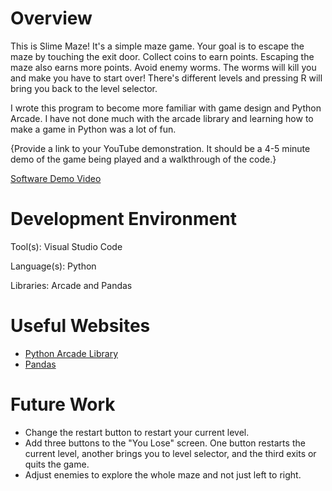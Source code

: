 # Overview
This is Slime Maze! It's a simple maze game. Your goal is to escape the maze by touching the exit door. Collect coins to earn points. Escaping the maze also earns more points. Avoid enemy worms. The worms will kill you and make you have to start over! There's different levels and pressing R will bring you back to the level selector.

I wrote this program to become more familiar with game design and Python Arcade. I have not done much with the arcade library and learning how to make a game in Python was a lot of fun.

{Provide a link to your YouTube demonstration.  It should be a 4-5 minute demo of the game being played and a walkthrough of the code.}

[Software Demo Video](http://youtube.link.goes.here)

# Development Environment

Tool(s): Visual Studio Code

Language(s): Python

Libraries: Arcade and Pandas

# Useful Websites

* [Python Arcade Library](https://api.arcade.academy/en/latest/e)
* [Pandas](https://pandas.pydata.org/)

# Future Work

* Change the restart button to restart your current level.
* Add three buttons to the "You Lose" screen. One button restarts the current level, another brings you to level selector, and the third exits or quits the game.
* Adjust enemies to explore the whole maze and not just left to right.